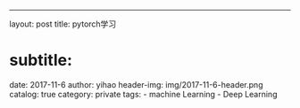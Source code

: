---
layout:     post
title:      pytorch学习
# subtitle:   
date:       2017-11-6
author:     yihao
header-img: img/2017-11-6-header.png
catalog: 	 true
category: private 
tags:
    - machine Learning 
    - Deep Learning
